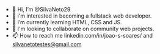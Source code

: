 - 👋 Hi, I’m @SilvaNeto29
- 👀 i'm interested in becoming a fullstack web developer.
- 🌱 I’m currently learning HTML, CSS and JS.
- 💞️ I'm looking to collaborate on community web projects.
- 📫 How to reach me linkedin.com/in/joao-s-soares/ and silvanetotestes@gmail.com

<!---
SilvaNeto29/SilvaNeto29 is a ✨ special ✨ repository because its `README.md` (this file) appears on your GitHub profile.
You can click the Preview link to take a look at your changes.
--->
